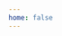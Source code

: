 ```yaml
---
home: false
---
```

<Redirect to="https://support.settle.eu/hc/en-150/categories/4406888724625-Settle-for-Developers" />

